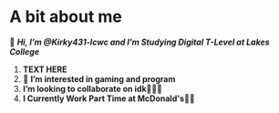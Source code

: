 # A bit about me
 👋 ***Hi, I’m @Kirky431-lcwc and I'm Studying Digital T-Level at Lakes College***
 
 1. **TEXT HERE**
 2. 👀 **I’m interested in gaming and program**
 3. **I’m looking to collaborate on idk**🧑‍🤝‍🧑
 4. **I Currently Work Part Time at McDonald's**👷🥫
 
